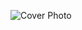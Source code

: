 ![Cover Photo](https://media.licdn.com/dms/image/v2/D5616AQGbn32IeLDhyw/profile-displaybackgroundimage-shrink_350_1400/profile-displaybackgroundimage-shrink_350_1400/0/1725788515200?e=1738195200&v=beta&t=uPUBfWcAynxfbgccubjS4Hq5WJHThLycRe4eq09B2qg)
